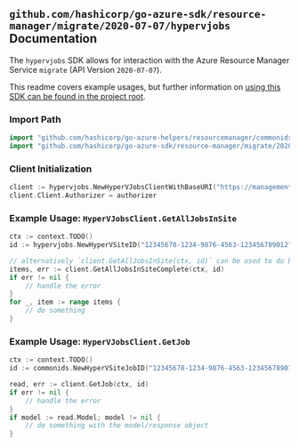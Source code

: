 
## `github.com/hashicorp/go-azure-sdk/resource-manager/migrate/2020-07-07/hypervjobs` Documentation

The `hypervjobs` SDK allows for interaction with the Azure Resource Manager Service `migrate` (API Version `2020-07-07`).

This readme covers example usages, but further information on [using this SDK can be found in the project root](https://github.com/hashicorp/go-azure-sdk/tree/main/docs).

### Import Path

```go
import "github.com/hashicorp/go-azure-helpers/resourcemanager/commonids"
import "github.com/hashicorp/go-azure-sdk/resource-manager/migrate/2020-07-07/hypervjobs"
```


### Client Initialization

```go
client := hypervjobs.NewHyperVJobsClientWithBaseURI("https://management.azure.com")
client.Client.Authorizer = authorizer
```


### Example Usage: `HyperVJobsClient.GetAllJobsInSite`

```go
ctx := context.TODO()
id := hypervjobs.NewHyperVSiteID("12345678-1234-9876-4563-123456789012", "example-resource-group", "hyperVSiteValue")

// alternatively `client.GetAllJobsInSite(ctx, id)` can be used to do batched pagination
items, err := client.GetAllJobsInSiteComplete(ctx, id)
if err != nil {
	// handle the error
}
for _, item := range items {
	// do something
}
```


### Example Usage: `HyperVJobsClient.GetJob`

```go
ctx := context.TODO()
id := commonids.NewHyperVSiteJobID("12345678-1234-9876-4563-123456789012", "example-resource-group", "hyperVSiteValue", "jobValue")

read, err := client.GetJob(ctx, id)
if err != nil {
	// handle the error
}
if model := read.Model; model != nil {
	// do something with the model/response object
}
```
